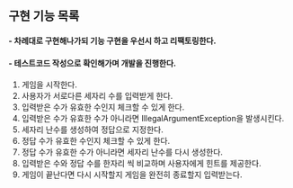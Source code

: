 ## 구현 기능 목록
#### - 차례대로 구현해나가되 기능 구현을 우선시 하고 리팩토링한다.
#### - 테스트코드 작성으로 확인해가며 개발을 진행한다.
1. 게임을 시작한다.
2. 사용자가 서로다른 세자리 수를 입력받게 한다.
3. 입력받은 수가 유효한 수인지 체크할 수 있게 한다.
4. 입력받은 수가 유효한 수가 아니라면 IllegalArgumentException을 발생시킨다.
5. 세자리 난수를 생성하여 정답으로 지정한다.
6. 정답 수가 유효한 수인지 체크할 수 있게 한다.
7. 정답 수가 유효한 수가 아니라면 세자리 난수를 다시 생성한다.
8. 입력받은 수와 정답 수를 한자리 씩 비교하며 사용자에게 힌트를 제공한다.
9. 게임이 끝난다면 다시 시작할지 게임을 완전히 종료할지 입력받는다.
